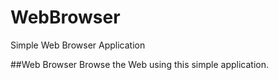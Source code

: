 # WebBrowser
Simple Web Browser Application

##Web Browser
Browse the Web using this simple application.



